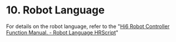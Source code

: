 # 10. Robot Language

For details on the robot language, refer to the "[Hi6 Robot Controller Function Manual. - Robot Language HRScript](https://hrbook-asoe72.web.app/#/view/doc-hrscript/english/README)"
